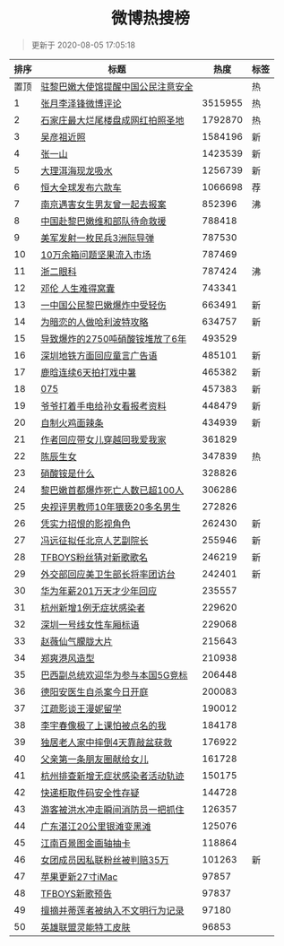 <h1 align="center">微博热搜榜</h1>

> 更新于 2020-08-05 17:05:18

| 排序 | 标题                                                                                                                                                                                                                                             | 热度    | 标签 |
| ---- | ------------------------------------------------------------------------------------------------------------------------------------------------------------------------------------------------------------------------------------------------ | ------- | ---- |
| 置顶 | [驻黎巴嫩大使馆提醒中国公民注意安全](https://s.weibo.com/weibo?q=%23%E9%A9%BB%E9%BB%8E%E5%B7%B4%E5%AB%A9%E5%A4%A7%E4%BD%BF%E9%A6%86%E6%8F%90%E9%86%92%E4%B8%AD%E5%9B%BD%E5%85%AC%E6%B0%91%E6%B3%A8%E6%84%8F%E5%AE%89%E5%85%A8%23&Refer=new_time) |         | 热   |
| 1    | [张月李泽锋微博评论](https://s.weibo.com/weibo?q=%23%E5%BC%A0%E6%9C%88%E6%9D%8E%E6%B3%BD%E9%94%8B%E5%BE%AE%E5%8D%9A%E8%AF%84%E8%AE%BA%23&Refer=top)                                                                                              | 3515955 | 热   |
| 2    | [石家庄最大烂尾楼盘成网红拍照圣地](https://s.weibo.com/weibo?q=%23%E7%9F%B3%E5%AE%B6%E5%BA%84%E6%9C%80%E5%A4%A7%E7%83%82%E5%B0%BE%E6%A5%BC%E7%9B%98%E6%88%90%E7%BD%91%E7%BA%A2%E6%8B%8D%E7%85%A7%E5%9C%A3%E5%9C%B0%23&Refer=top)                 | 1792870 | 热   |
| 3    | [吴彦祖近照](https://s.weibo.com/weibo?q=%23%E5%90%B4%E5%BD%A6%E7%A5%96%E8%BF%91%E7%85%A7%23&Refer=top)                                                                                                                                          | 1584196 | 新   |
| 4    | [张一山](https://s.weibo.com/weibo?q=%E5%BC%A0%E4%B8%80%E5%B1%B1&Refer=top)                                                                                                                                                                      | 1423539 | 新   |
| 5    | [大理洱海现龙吸水](https://s.weibo.com/weibo?q=%23%E5%A4%A7%E7%90%86%E6%B4%B1%E6%B5%B7%E7%8E%B0%E9%BE%99%E5%90%B8%E6%B0%B4%23&Refer=top)                                                                                                         | 1256739 | 新   |
| 6    | [恒大全球发布六款车](https://s.weibo.comjavascript:void(0);)                                                                                                                                                                                     | 1066698 | 荐   |
| 7    | [南京遇害女生男友曾一起去报案](https://s.weibo.com/weibo?q=%23%E5%8D%97%E4%BA%AC%E9%81%87%E5%AE%B3%E5%A5%B3%E7%94%9F%E7%94%B7%E5%8F%8B%E6%9B%BE%E4%B8%80%E8%B5%B7%E5%8E%BB%E6%8A%A5%E6%A1%88%23&Refer=top)                                       | 852396  | 沸   |
| 8    | [中国赴黎巴嫩维和部队待命救援](https://s.weibo.com/weibo?q=%23%E4%B8%AD%E5%9B%BD%E8%B5%B4%E9%BB%8E%E5%B7%B4%E5%AB%A9%E7%BB%B4%E5%92%8C%E9%83%A8%E9%98%9F%E5%BE%85%E5%91%BD%E6%95%91%E6%8F%B4%23&Refer=top)                                       | 788418  |      |
| 9    | [美军发射一枚民兵3洲际导弹](https://s.weibo.com/weibo?q=%23%E7%BE%8E%E5%86%9B%E5%8F%91%E5%B0%84%E4%B8%80%E6%9E%9A%E6%B0%91%E5%85%B53%E6%B4%B2%E9%99%85%E5%AF%BC%E5%BC%B9%23&Refer=top)                                                           | 787530  |      |
| 10   | [10万余箱问题坚果流入市场](https://s.weibo.com/weibo?q=%2310%E4%B8%87%E4%BD%99%E7%AE%B1%E9%97%AE%E9%A2%98%E5%9D%9A%E6%9E%9C%E6%B5%81%E5%85%A5%E5%B8%82%E5%9C%BA%23&Refer=top)                                                                    | 787469  |      |
| 11   | [浙二眼科](https://s.weibo.com/weibo?q=%E6%B5%99%E4%BA%8C%E7%9C%BC%E7%A7%91&Refer=top)                                                                                                                                                           | 787424  | 沸   |
| 12   | [邓伦 人生难得窝囊](https://s.weibo.com/weibo?q=%E9%82%93%E4%BC%A6%20%E4%BA%BA%E7%94%9F%E9%9A%BE%E5%BE%97%E7%AA%9D%E5%9B%8A&Refer=top)                                                                                                           | 743341  |      |
| 13   | [一中国公民黎巴嫩爆炸中受轻伤](https://s.weibo.com/weibo?q=%23%E4%B8%80%E4%B8%AD%E5%9B%BD%E5%85%AC%E6%B0%91%E9%BB%8E%E5%B7%B4%E5%AB%A9%E7%88%86%E7%82%B8%E4%B8%AD%E5%8F%97%E8%BD%BB%E4%BC%A4%23&Refer=top)                                       | 663491  | 新   |
| 14   | [为暗恋的人做哈利波特攻略](https://s.weibo.com/weibo?q=%23%E4%B8%BA%E6%9A%97%E6%81%8B%E7%9A%84%E4%BA%BA%E5%81%9A%E5%93%88%E5%88%A9%E6%B3%A2%E7%89%B9%E6%94%BB%E7%95%A5%23&Refer=top)                                                             | 634757  | 新   |
| 15   | [导致爆炸的2750吨硝酸铵堆放了6年](https://s.weibo.com/weibo?q=%23%E5%AF%BC%E8%87%B4%E7%88%86%E7%82%B8%E7%9A%842750%E5%90%A8%E7%A1%9D%E9%85%B8%E9%93%B5%E5%A0%86%E6%94%BE%E4%BA%866%E5%B9%B4%23&Refer=top)                                        | 493529  |      |
| 16   | [深圳地铁方面回应童言广告语](https://s.weibo.com/weibo?q=%E6%B7%B1%E5%9C%B3%E5%9C%B0%E9%93%81%E6%96%B9%E9%9D%A2%E5%9B%9E%E5%BA%94%E7%AB%A5%E8%A8%80%E5%B9%BF%E5%91%8A%E8%AF%AD&Refer=top)                                                        | 485101  | 新   |
| 17   | [鹿晗连续6天拍打戏中暑](https://s.weibo.com/weibo?q=%23%E9%B9%BF%E6%99%97%E8%BF%9E%E7%BB%AD6%E5%A4%A9%E6%8B%8D%E6%89%93%E6%88%8F%E4%B8%AD%E6%9A%91%23&Refer=top)                                                                                 | 465382  | 新   |
| 18   | [075](https://s.weibo.com/weibo?q=075&Refer=top)                                                                                                                                                                                                 | 457383  | 新   |
| 19   | [爷爷打着手电给孙女看报考资料](https://s.weibo.com/weibo?q=%E7%88%B7%E7%88%B7%E6%89%93%E7%9D%80%E6%89%8B%E7%94%B5%E7%BB%99%E5%AD%99%E5%A5%B3%E7%9C%8B%E6%8A%A5%E8%80%83%E8%B5%84%E6%96%99&Refer=top)                                             | 448479  | 新   |
| 20   | [自制火鸡面辣条](https://s.weibo.com/weibo?q=%23%E8%87%AA%E5%88%B6%E7%81%AB%E9%B8%A1%E9%9D%A2%E8%BE%A3%E6%9D%A1%23&Refer=top)                                                                                                                    | 434939  | 新   |
| 21   | [作者回应带女儿穿越回我爱我家](https://s.weibo.com/weibo?q=%23%E4%BD%9C%E8%80%85%E5%9B%9E%E5%BA%94%E5%B8%A6%E5%A5%B3%E5%84%BF%E7%A9%BF%E8%B6%8A%E5%9B%9E%E6%88%91%E7%88%B1%E6%88%91%E5%AE%B6%23&Refer=top)                                       | 361829  |      |
| 22   | [陈辰生女](https://s.weibo.com/weibo?q=%23%E9%99%88%E8%BE%B0%E7%94%9F%E5%A5%B3%23&Refer=top)                                                                                                                                                     | 347839  | 热   |
| 23   | [硝酸铵是什么](https://s.weibo.com/weibo?q=%23%E7%A1%9D%E9%85%B8%E9%93%B5%E6%98%AF%E4%BB%80%E4%B9%88%23&Refer=top)                                                                                                                               | 328826  |      |
| 24   | [黎巴嫩首都爆炸死亡人数已超100人](https://s.weibo.com/weibo?q=%23%E9%BB%8E%E5%B7%B4%E5%AB%A9%E9%A6%96%E9%83%BD%E7%88%86%E7%82%B8%E6%AD%BB%E4%BA%A1%E4%BA%BA%E6%95%B0%E5%B7%B2%E8%B6%85100%E4%BA%BA%23&Refer=top)                                 | 306286  |      |
| 25   | [央视评男教师10年猥亵20多名男生](https://s.weibo.com/weibo?q=%23%E5%A4%AE%E8%A7%86%E8%AF%84%E7%94%B7%E6%95%99%E5%B8%8810%E5%B9%B4%E7%8C%A5%E4%BA%B520%E5%A4%9A%E5%90%8D%E7%94%B7%E7%94%9F%23&Refer=top)                                          | 272826  |      |
| 26   | [凭实力招恨的影视角色](https://s.weibo.com/weibo?q=%23%E5%87%AD%E5%AE%9E%E5%8A%9B%E6%8B%9B%E6%81%A8%E7%9A%84%E5%BD%B1%E8%A7%86%E8%A7%92%E8%89%B2%23&Refer=top)                                                                                   | 262430  | 新   |
| 27   | [冯远征拟任北京人艺副院长](https://s.weibo.com/weibo?q=%E5%86%AF%E8%BF%9C%E5%BE%81%E6%8B%9F%E4%BB%BB%E5%8C%97%E4%BA%AC%E4%BA%BA%E8%89%BA%E5%89%AF%E9%99%A2%E9%95%BF&Refer=top)                                                                   | 255946  | 新   |
| 28   | [TFBOYS粉丝猜对新歌歌名](https://s.weibo.com/weibo?q=%23TFBOYS%E7%B2%89%E4%B8%9D%E7%8C%9C%E5%AF%B9%E6%96%B0%E6%AD%8C%E6%AD%8C%E5%90%8D%23&Refer=top)                                                                                             | 246219  | 新   |
| 29   | [外交部回应美卫生部长将率团访台](https://s.weibo.com/weibo?q=%23%E5%A4%96%E4%BA%A4%E9%83%A8%E5%9B%9E%E5%BA%94%E7%BE%8E%E5%8D%AB%E7%94%9F%E9%83%A8%E9%95%BF%E5%B0%86%E7%8E%87%E5%9B%A2%E8%AE%BF%E5%8F%B0%23&Refer=top)                            | 242401  | 新   |
| 30   | [华为年薪201万天才少年回应](https://s.weibo.com/weibo?q=%23%E5%8D%8E%E4%B8%BA%E5%B9%B4%E8%96%AA201%E4%B8%87%E5%A4%A9%E6%89%8D%E5%B0%91%E5%B9%B4%E5%9B%9E%E5%BA%94%23&Refer=top)                                                                  | 235557  |      |
| 31   | [杭州新增1例无症状感染者](https://s.weibo.com/weibo?q=%23%E6%9D%AD%E5%B7%9E%E6%96%B0%E5%A2%9E1%E4%BE%8B%E6%97%A0%E7%97%87%E7%8A%B6%E6%84%9F%E6%9F%93%E8%80%85%23&Refer=top)                                                                      | 229620  |      |
| 32   | [深圳一号线女性车厢标语](https://s.weibo.com/weibo?q=%23%E6%B7%B1%E5%9C%B3%E4%B8%80%E5%8F%B7%E7%BA%BF%E5%A5%B3%E6%80%A7%E8%BD%A6%E5%8E%A2%E6%A0%87%E8%AF%AD%23&Refer=top)                                                                        | 229068  |      |
| 33   | [赵薇仙气朦胧大片](https://s.weibo.com/weibo?q=%23%E8%B5%B5%E8%96%87%E4%BB%99%E6%B0%94%E6%9C%A6%E8%83%A7%E5%A4%A7%E7%89%87%23&Refer=top)                                                                                                         | 215643  |      |
| 34   | [郑爽港风造型](https://s.weibo.com/weibo?q=%23%E9%83%91%E7%88%BD%E6%B8%AF%E9%A3%8E%E9%80%A0%E5%9E%8B%23&Refer=top)                                                                                                                               | 210938  |      |
| 35   | [巴西副总统欢迎华为参与本国5G竞标](https://s.weibo.com/weibo?q=%23%E5%B7%B4%E8%A5%BF%E5%89%AF%E6%80%BB%E7%BB%9F%E6%AC%A2%E8%BF%8E%E5%8D%8E%E4%B8%BA%E5%8F%82%E4%B8%8E%E6%9C%AC%E5%9B%BD5G%E7%AB%9E%E6%A0%87%23&Refer=top)                        | 206448  |      |
| 36   | [德阳安医生自杀案今日开庭](https://s.weibo.com/weibo?q=%23%E5%BE%B7%E9%98%B3%E5%AE%89%E5%8C%BB%E7%94%9F%E8%87%AA%E6%9D%80%E6%A1%88%E4%BB%8A%E6%97%A5%E5%BC%80%E5%BA%AD%23&Refer=top)                                                             | 200083  |      |
| 37   | [江疏影谈王漫妮留学](https://s.weibo.com/weibo?q=%23%E6%B1%9F%E7%96%8F%E5%BD%B1%E8%B0%88%E7%8E%8B%E6%BC%AB%E5%A6%AE%E7%95%99%E5%AD%A6%23&Refer=top)                                                                                              | 190012  |      |
| 38   | [李宇春像极了上课怕被点名的我](https://s.weibo.com/weibo?q=%23%E6%9D%8E%E5%AE%87%E6%98%A5%E5%83%8F%E6%9E%81%E4%BA%86%E4%B8%8A%E8%AF%BE%E6%80%95%E8%A2%AB%E7%82%B9%E5%90%8D%E7%9A%84%E6%88%91%23&Refer=top)                                       | 184178  |      |
| 39   | [独居老人家中摔倒4天靠敲盆获救](https://s.weibo.com/weibo?q=%23%E7%8B%AC%E5%B1%85%E8%80%81%E4%BA%BA%E5%AE%B6%E4%B8%AD%E6%91%94%E5%80%924%E5%A4%A9%E9%9D%A0%E6%95%B2%E7%9B%86%E8%8E%B7%E6%95%91%23&Refer=top)                                     | 176922  |      |
| 40   | [父亲第一条朋友圈献给女儿](https://s.weibo.com/weibo?q=%23%E7%88%B6%E4%BA%B2%E7%AC%AC%E4%B8%80%E6%9D%A1%E6%9C%8B%E5%8F%8B%E5%9C%88%E7%8C%AE%E7%BB%99%E5%A5%B3%E5%84%BF%23&Refer=top)                                                             | 161728  |      |
| 41   | [杭州排查新增无症状感染者活动轨迹](https://s.weibo.com/weibo?q=%23%E6%9D%AD%E5%B7%9E%E6%8E%92%E6%9F%A5%E6%96%B0%E5%A2%9E%E6%97%A0%E7%97%87%E7%8A%B6%E6%84%9F%E6%9F%93%E8%80%85%E6%B4%BB%E5%8A%A8%E8%BD%A8%E8%BF%B9%23&Refer=top)                 | 150175  |      |
| 42   | [快递柜取件码安全性存疑](https://s.weibo.com/weibo?q=%23%E5%BF%AB%E9%80%92%E6%9F%9C%E5%8F%96%E4%BB%B6%E7%A0%81%E5%AE%89%E5%85%A8%E6%80%A7%E5%AD%98%E7%96%91%23&Refer=top)                                                                        | 144728  |      |
| 43   | [游客被洪水冲走瞬间消防员一把抓住](https://s.weibo.com/weibo?q=%E6%B8%B8%E5%AE%A2%E8%A2%AB%E6%B4%AA%E6%B0%B4%E5%86%B2%E8%B5%B0%E7%9E%AC%E9%97%B4%E6%B6%88%E9%98%B2%E5%91%98%E4%B8%80%E6%8A%8A%E6%8A%93%E4%BD%8F&Refer=top)                       | 126357  |      |
| 44   | [广东湛江20公里银滩变黑滩](https://s.weibo.com/weibo?q=%23%E5%B9%BF%E4%B8%9C%E6%B9%9B%E6%B1%9F20%E5%85%AC%E9%87%8C%E9%93%B6%E6%BB%A9%E5%8F%98%E9%BB%91%E6%BB%A9%23&Refer=top)                                                                    | 125076  |      |
| 45   | [江南百景图金画轴抽卡](https://s.weibo.com/weibo?q=%23%E6%B1%9F%E5%8D%97%E7%99%BE%E6%99%AF%E5%9B%BE%E9%87%91%E7%94%BB%E8%BD%B4%E6%8A%BD%E5%8D%A1%23&Refer=top)                                                                                   | 118864  |      |
| 46   | [女团成员因私联粉丝被判赔35万](https://s.weibo.com/weibo?q=%E5%A5%B3%E5%9B%A2%E6%88%90%E5%91%98%E5%9B%A0%E7%A7%81%E8%81%94%E7%B2%89%E4%B8%9D%E8%A2%AB%E5%88%A4%E8%B5%9435%E4%B8%87&Refer=top)                                                    | 101263  | 新   |
| 47   | [苹果更新27寸iMac](https://s.weibo.com/weibo?q=%E8%8B%B9%E6%9E%9C%E6%9B%B4%E6%96%B027%E5%AF%B8iMac&Refer=top)                                                                                                                                    | 97857   |      |
| 48   | [TFBOYS新歌预告](https://s.weibo.com/weibo?q=%23TFBOYS%E6%96%B0%E6%AD%8C%E9%A2%84%E5%91%8A%23&Refer=top)                                                                                                                                         | 97837   |      |
| 49   | [擅摘并蒂莲者被纳入不文明行为记录](https://s.weibo.com/weibo?q=%23%E6%93%85%E6%91%98%E5%B9%B6%E8%92%82%E8%8E%B2%E8%80%85%E8%A2%AB%E7%BA%B3%E5%85%A5%E4%B8%8D%E6%96%87%E6%98%8E%E8%A1%8C%E4%B8%BA%E8%AE%B0%E5%BD%95%23&Refer=top)                 | 97180   |      |
| 50   | [英雄联盟灵能特工皮肤](https://s.weibo.com/weibo?q=%23%E8%8B%B1%E9%9B%84%E8%81%94%E7%9B%9F%E7%81%B5%E8%83%BD%E7%89%B9%E5%B7%A5%E7%9A%AE%E8%82%A4%23&Refer=top)                                                                                   | 96853   |      |